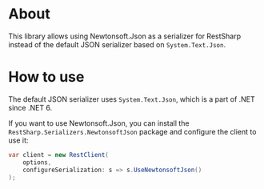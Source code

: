 # About

This library allows using Newtonsoft.Json as a serializer for RestSharp instead of the default JSON serializer based 
on `System.Text.Json`.

# How to use

The default JSON serializer uses `System.Text.Json`, which is a part of .NET since .NET 6.

If you want to use Newtonsoft.Json, you can install the `RestSharp.Serializers.NewtonsoftJson` package and configure 
the 
client to use it:

```csharp
var client = new RestClient(
    options, 
    configureSerialization: s => s.UseNewtonsoftJson()
);
```